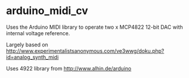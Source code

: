 arduino_midi_cv
===============

Uses the Arduino MIDI library to operate two x MCP4822 12-bit DAC with internal voltage reference.

Largely based on http://www.experimentalistsanonymous.com/ve3wwg/doku.php?id=analog_synth_midi

Uses 4922 library from http://www.alhin.de/arduino

